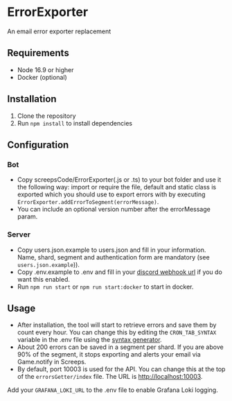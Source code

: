 # ErrorExporter

An email error exporter replacement

## Requirements

- Node 16.9 or higher
- Docker (optional)

## Installation

1. Clone the repository
2. Run `npm install` to install dependencies

## Configuration

### Bot

- Copy screepsCode/ErrorExporter(.js or .ts) to your bot folder and use it the following way: import or require the file, default and static class is exported which you should use to export errors with by executing `ErrorExporter.addErrorToSegment(errorMessage)`.
- You can include an optional version number after the errorMessage param.

### Server

- Copy users.json.example to users.json and fill in your information. Name, shard, segment and authentication form are mandatory (see `users.json.example`)).
- Copy .env.example to .env and fill in your [discord webhook url](https://support.discord.com/hc/en-us/articles/228383668-Intro-to-Webhooks) if you do want this enabled.
- Run `npm run start` or `npm run start:docker` to start in docker.

## Usage

- After installation, the tool will start to retrieve errors and save them by count every hour. You can change this by editing the `CRON_TAB_SYNTAX` variable in the .env file using the [syntax generator](https://crontab-generator.org/).
- About 200 errors can be saved in a segment per shard. If you are above 90% of the segment, it stops exporting and alerts your email via Game.notify in Screeps.
- By default, port 10003 is used for the API. You can change this at the top of the `errorsGetter/index` file. The URL is [http://localhost:10003](http://localhost:10003).

Add your `GRAFANA_LOKI_URL` to the .env file to enable Grafana Loki logging.
